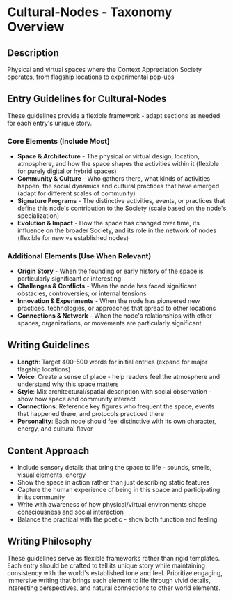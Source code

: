 # Cultural-Nodes - Taxonomy Overview

## Description
Physical and virtual spaces where the Context Appreciation Society operates, from flagship locations to experimental pop-ups

## Entry Guidelines for Cultural-Nodes
These guidelines provide a flexible framework - adapt sections as needed for each entry's unique story.

### Core Elements (Include Most)
- **Space & Architecture** - The physical or virtual design, location, atmosphere, and how the space shapes the activities within it (flexible for purely digital or hybrid spaces)
- **Community & Culture** - Who gathers there, what kinds of activities happen, the social dynamics and cultural practices that have emerged (adapt for different scales of community)
- **Signature Programs** - The distinctive activities, events, or practices that define this node's contribution to the Society (scale based on the node's specialization)
- **Evolution & Impact** - How the space has changed over time, its influence on the broader Society, and its role in the network of nodes (flexible for new vs established nodes)

### Additional Elements (Use When Relevant)
- **Origin Story** - When the founding or early history of the space is particularly significant or interesting
- **Challenges & Conflicts** - When the node has faced significant obstacles, controversies, or internal tensions
- **Innovation & Experiments** - When the node has pioneered new practices, technologies, or approaches that spread to other locations
- **Connections & Network** - When the node's relationships with other spaces, organizations, or movements are particularly significant

## Writing Guidelines
- **Length**: Target 400-500 words for initial entries (expand for major flagship locations)
- **Voice**: Create a sense of place - help readers feel the atmosphere and understand why this space matters
- **Style**: Mix architectural/spatial description with social observation - show how space and community interact
- **Connections**: Reference key figures who frequent the space, events that happened there, and protocols practiced there
- **Personality**: Each node should feel distinctive with its own character, energy, and cultural flavor

## Content Approach
- Include sensory details that bring the space to life - sounds, smells, visual elements, energy
- Show the space in action rather than just describing static features
- Capture the human experience of being in this space and participating in its community
- Write with awareness of how physical/virtual environments shape consciousness and social interaction
- Balance the practical with the poetic - show both function and feeling

## Writing Philosophy
These guidelines serve as flexible frameworks rather than rigid templates. Each entry should be crafted to tell its unique story while maintaining consistency with the world's established tone and feel. Prioritize engaging, immersive writing that brings each element to life through vivid details, interesting perspectives, and natural connections to other world elements.
